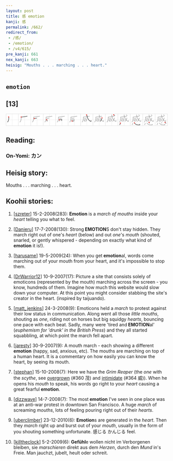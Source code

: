 ```yaml
---
layout: post
title: 感 emotion
kanji: 感
permalink: /662/
redirect_from:
 - /感/
 - /emotion/
 - /v4/615/
pre_kanji: 661
nex_kanji: 663
heisig: "Mouths . . . marching . . . heart."
---
```


## `emotion`

## [13]

<div class="stroke"><img src="../images/E6849F.png" /></div>

## Reading:

### On-Yomi: カン

## Heisig story:

Mouths . . . marching . . . heart.

## Koohii stories:

1) [<a href="http://kanji.koohii.com/profile/szreter">szreter</a>] 15-2-2008(283): <strong>Emotion</strong> is a <em>march of mouths</em> inside your <em>heart</em> telling you what to feel.

2) [<a href="http://kanji.koohii.com/profile/Danieru">Danieru</a>] 17-7-2008(130): Strong<strong> EMOTION</strong>S don&#039;t stay hidden. They march right out of one&#039;s <em>heart</em> (below) and out <em>one</em>&#039;s <em>mouth</em> (shouted, snarled, or gently whispered - depending on exactly what kind of<strong> emotion</strong> it is!).

3) [<a href="http://kanji.koohii.com/profile/harusame">harusame</a>] 19-5-2009(24): When you get<strong> emotion</strong>al, words come marching out of your mouth from your heart, and it&#039;s impossible to stop them.

4) [<a href="http://kanji.koohii.com/profile/DrWarrior12">DrWarrior12</a>] 10-9-2007(17): Picture a site that consists solely of emoticons (represented by the mouth) marching across the screen - you know, hundreds of them. Imagine how much this website would slow down your computer. At this point you might consider stabbing the site&#039;s creator in the heart. (inspired by taijuando).

5) [<a href="http://kanji.koohii.com/profile/matt_jenkins">matt_jenkins</a>] 24-3-2008(9): Emoticons held a <em>march</em> to protest against their low status in communication. Along went all those <em>little mouths</em>, shouting as <em>one</em>, riding not on horses but big squidgy <em>hearts</em>, bouncing one pace with each beat. Sadly, many were &#039;tired and<strong> EMOTION</strong>al&#039; (<em>euphemism for &#039;drunk&#039; in the British Press</em>) and they all started squabbling, at which point the march fell apart.

6) [<a href="http://kanji.koohii.com/profile/jaresty">jaresty</a>] 30-9-2007(9): A mouth march - each showing a different<strong> emotion</strong> (happy, sad, anxious, etc). The mouths are marching on top of a human heart. It is a commentary on how easily you can know the heart, by seeing its mouth.

7) [<a href="http://kanji.koohii.com/profile/stephan">stephan</a>] 15-10-2008(7): Here we have the <em>Grim Reaper</em> (the <em>one</em> with the <em>scythe</em>, see <a href="../v4/360">overgrown</a> (#360 茂) and <a href="../v4/364">intimidate</a> (#364 威)). When he opens his <em>mouth</em> to speak, his words go right to your <em>heart</em> causing a great fearful<strong> emotion</strong>.

8) [<a href="http://kanji.koohii.com/profile/dizzwave">dizzwave</a>] 14-7-2008(7): The most<strong> emotion</strong> I&#039;ve seen in one place was at an anti-war protest in downtown San Francisco. A huge <em>march</em> of screaming <em>mouths</em>, lots of feeling pouring right out of their <em>hearts</em>.

9) [<a href="http://kanji.koohii.com/profile/uberclimber">uberclimber</a>] 23-12-2010(6): <strong>Emotion</strong>s are generated in the <em>heart</em>. Then they <em>march</em> right up and burst out of your <em>mouth</em>, usually in the form of you shouting something unfortunate. 感じる かんじる feel.

10) [<a href="http://kanji.koohii.com/profile/killtheclock">killtheclock</a>] 5-2-2009(6): <strong>Gefühl</strong>e wollen nicht im Verborgenen bleiben, sie <em>marschieren</em> direkt aus dem <em>Herzen</em>, durch den <em>Mund</em> in&#039;s Freie. Man jauchzt, jubelt, heult oder schreit.
